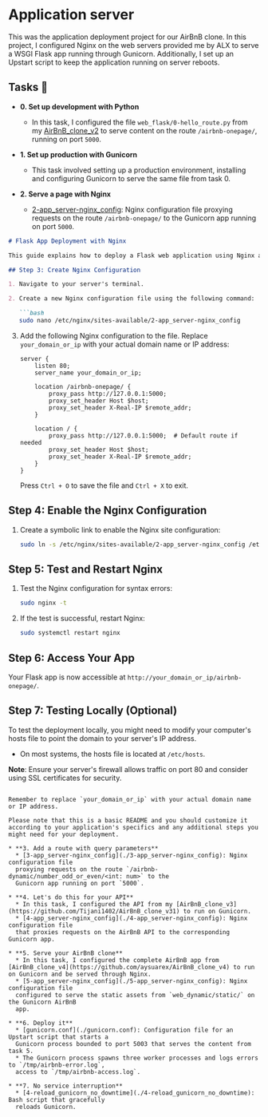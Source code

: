# Application server

This was the application deployment project for our AirBnB clone. In this
project, I configured Nginx on the web servers provided me by ALX
to serve a WSGI Flask app running through Gunicorn. Additionally, I set up an
Upstart script to keep the application running on server reboots.

## Tasks :page_with_curl:

* **0. Set up development with Python**
  * In this task, I configured the file `web_flask/0-hello_route.py` from my
  [AirBnB_clone_v2](https://github.com/aysuarex/AirBnB_clone_v2) to serve content
  on the route `/airbnb-onepage/`, running on port `5000`.

* **1. Set up production with Gunicorn**
  * This task involved setting up a production environment, installing and configuring
  Gunicorn to serve the same file from task 0.

* **2. Serve a page with Nginx**
  * [2-app_server-nginx_config](./2-app_server-nginx_config): Nginx configuration file
  proxying requests on the route `/airbnb-onepage/` to the Gunicorn app running on
  port `5000`.



```markdown
# Flask App Deployment with Nginx

This guide explains how to deploy a Flask web application using Nginx as a reverse proxy server. This setup will enable your Flask app to be accessible via a specific route and port, and Nginx will handle the communication between the internet and your app.

## Step 3: Create Nginx Configuration

1. Navigate to your server's terminal.

2. Create a new Nginx configuration file using the following command:

   ```bash
   sudo nano /etc/nginx/sites-available/2-app_server-nginx_config
   ```

3. Add the following Nginx configuration to the file. Replace `your_domain_or_ip` with your actual domain name or IP address:

   ```nginx
   server {
       listen 80;
       server_name your_domain_or_ip;

       location /airbnb-onepage/ {
           proxy_pass http://127.0.0.1:5000;
           proxy_set_header Host $host;
           proxy_set_header X-Real-IP $remote_addr;
       }

       location / {
           proxy_pass http://127.0.0.1:5000;  # Default route if needed
           proxy_set_header Host $host;
           proxy_set_header X-Real-IP $remote_addr;
       }
   }
   ```

   Press `Ctrl + O` to save the file and `Ctrl + X` to exit.

## Step 4: Enable the Nginx Configuration

1. Create a symbolic link to enable the Nginx site configuration:

   ```bash
   sudo ln -s /etc/nginx/sites-available/2-app_server-nginx_config /etc/nginx/sites-enabled/
   ```

## Step 5: Test and Restart Nginx

1. Test the Nginx configuration for syntax errors:

   ```bash
   sudo nginx -t
   ```

2. If the test is successful, restart Nginx:

   ```bash
   sudo systemctl restart nginx
   ```

## Step 6: Access Your App

Your Flask app is now accessible at `http://your_domain_or_ip/airbnb-onepage/`.

## Step 7: Testing Locally (Optional)

To test the deployment locally, you might need to modify your computer's hosts file to point the domain to your server's IP address.

- On most systems, the hosts file is located at `/etc/hosts`.

**Note**: Ensure your server's firewall allows traffic on port 80 and consider using SSL certificates for security.

```

Remember to replace `your_domain_or_ip` with your actual domain name or IP address.

Please note that this is a basic README and you should customize it according to your application's specifics and any additional steps you might need for your deployment.

* **3. Add a route with query parameters**
  * [3-app_server-nginx_config](./3-app_server-nginx_config): Nginx configuration file
  proxying requests on the route `/airbnb-dynamic/number_odd_or_even/<int: num>` to the
  Gunicorn app running on port `5000`.

* **4. Let's do this for your API**
  * In this task, I configured the API from my [AirBnB_clone_v3](https://github.com/Tijani1402/AirBnB_clone_v31) to run on Gunicorn.
  * [4-app_server-nginx_config](./4-app_server-nginx_config): Nginx configuration file
  that proxies requests on the AirBnB API to the corresponding Gunicorn app.

* **5. Serve your AirBnB clone**
  * In this task, I configured the complete AirBnB app from [AirBnB_clone_v4](https://github.com/aysuarex/AirBnB_clone_v4) to run on Gunicorn and be served through Nginx.
  * [5-app_server-nginx_config](./5-app_server-nginx_config): Nginx configuration file
  configured to serve the static assets from `web_dynamic/static/` on the Gunicorn AirBnB
  app.

* **6. Deploy it**
  * [gunicorn.conf](./gunicorn.conf): Configuration file for an Upstart script that starts a
  Gunicorn process bounded to port 5003 that serves the content from task 5.
  * The Gunicorn process spawns three worker processes and logs errors to `/tmp/airbnb-error.log`,
  access to `/tmp/airbnb-access.log`.

* **7. No service interruption**
  * [4-reload_gunicorn_no_downtime](./4-reload_gunicorn_no_downtime): Bash script that gracefully
  reloads Gunicorn.
